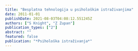 ```yaml
---
title: "Besplatna tehnologija u psihološkim istraživanjima"
date: 2011-01-01
publishDate: 2021-08-03T04:08:12.551245Z
authors: ["S Knight", "Z Zupan"]
publication_types: ["2"]
abstract: ""
featured: false
publication: "*Psihološka istraživanja*"
---
```


